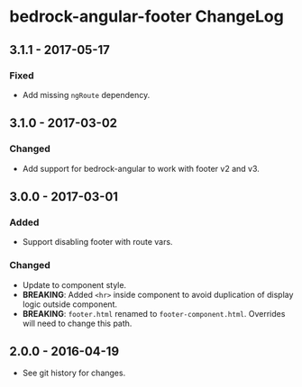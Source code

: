 # bedrock-angular-footer ChangeLog

## 3.1.1 - 2017-05-17

### Fixed
- Add missing `ngRoute` dependency.

## 3.1.0 - 2017-03-02

### Changed
- Add support for bedrock-angular to work with footer v2 and v3.

## 3.0.0 - 2017-03-01

### Added
- Support disabling footer with route vars.

### Changed
- Update to component style.
- **BREAKING**: Added `<hr>` inside component to avoid duplication of display
  logic outside component.
- **BREAKING**: `footer.html` renamed to `footer-component.html`. Overrides
  will need to change this path.

## 2.0.0 - 2016-04-19

- See git history for changes.

